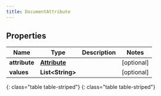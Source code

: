 ```yaml
---
title: DocumentAttribute
---
```


## Properties

| Name | Type | Description | Notes |
| ------------ | ------------- | ------------- | ------------- |
| **attribute** | [**Attribute**](Attribute.html) |  |  [optional] |
| **values** | **List&lt;String&gt;** |  |  [optional] |
{: class="table table-striped"}
{: class="table table-striped"}


